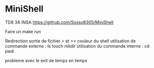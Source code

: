 # MiniShell
TD8 3A INSA
https://github.com/Sosso8305/MiniShell

Faire un make run 


Redirection  sortie de fichier  >  et >>
couleur du shell
utilisation de commande externe : ls touch mkdir
utilisation du commande interne : cd pwd


probleme avec le exit de temps en temps 


